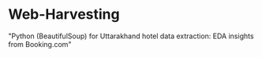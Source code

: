 # Web-Harvesting
"Python (BeautifulSoup) for Uttarakhand hotel data extraction: EDA insights from Booking.com"

